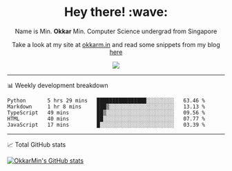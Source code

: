 <h1 align="center"> Hey there! :wave:</h1>

<p align="center">Name is Min. <strong>Okkar</strong> Min. Computer Science undergrad from Singapore</p>

<p align="center">Take a look at my site at <a href="https://okkarm.in" target="_blank">okkarm.in</a> and read some snippets from my blog <a href="https://okkarm.in/blog" target="_blank">here</a></p>

<p align="center">
  <a href="https://okkarm.in/linkedin" target='_blank'>
    <img src="https://img.shields.io/badge/linkedin-%230077B5.svg?&style=for-the-badge&logo=linkedin&logoColor=white" />
  </a>
 </p>

---

📊 Weekly development breakdown

<!--START_SECTION:waka-->
```text
Python       5 hrs 29 mins   ████████████████░░░░░░░░░   63.46 % 
Markdown     1 hr 8 mins     ███▒░░░░░░░░░░░░░░░░░░░░░   13.13 % 
TypeScript   49 mins         ██▒░░░░░░░░░░░░░░░░░░░░░░   09.56 % 
HTML         40 mins         ██░░░░░░░░░░░░░░░░░░░░░░░   07.77 % 
JavaScript   17 mins         █░░░░░░░░░░░░░░░░░░░░░░░░   03.39 % 
```
<!--END_SECTION:waka-->

---

📈 Total GitHub stats

<p>
  <a href="https://github.com/OkkarMin"><img src="https://github-readme-stats.vercel.app/api?username=OkkarMin&hide_border=true&show_icons=true&theme=graywhite" alt="OkkarMin's GitHub stats"></a>
</p>
